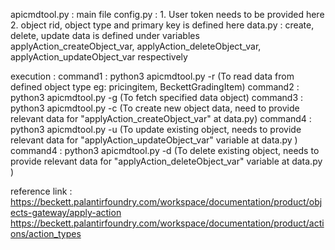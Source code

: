 apicmdtool.py : main file
config.py : 1. User token needs to be provided here
            2. object rid, object type and primary key is defined here
data.py : create, delete, update data is defined under variables applyAction_createObject_var, applyAction_deleteObject_var, applyAction_updateObject_var respectively

execution :
command1 : python3 apicmdtool.py -r  (To read data from defined object type eg: pricingitem, BeckettGradingItem)
command2 : python3 apicmdtool.py -g  (To fetch specified data object)
command3 : python3 apicmdtool.py -c  (To create new object data, need to provide relevant data for "applyAction_createObject_var" at data.py)
command4 : python3 apicmdtool.py -u  (To update existing object, needs to provide relevant data for "applyAction_updateObject_var" variable  at data.py )
command4 : python3 apicmdtool.py -d  (To delete existing object, needs to provide relevant data for "applyAction_deleteObject_var" variable  at data.py )



reference link :
https://beckett.palantirfoundry.com/workspace/documentation/product/objects-gateway/apply-action
https://beckett.palantirfoundry.com/workspace/documentation/product/actions/action_types

